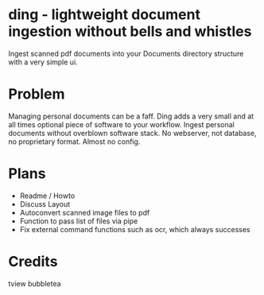 # ding - lightweight **d**ocument **ing**estion without bells and whistles

Ingest scanned pdf documents into your Documents directory structure with a very simple ui.

# Problem

Managing personal documents can be a faff. Ding adds a very small and at all times optional piece of software to your workflow. Ingest personal documents without overblown software stack. No webserver, not database, no proprietary format. Almost no config.

# Plans

- Readme / Howto
- Discuss Layout
- Autoconvert scanned image files to pdf
- Function to pass list of files via pipe
- Fix external command functions such as ocr, which always successes

# Credits
tview
bubbletea